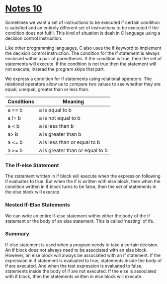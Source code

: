# [Notes 10](https://codewithharry.com/videos/c-language-tutorials-in-hindi-10)

Sometimes we want a set of instructions to be executed if certain condition is satisfied and an entirely different set of instructions to be executed if the condition does not fulfil. This kind of situation is dealt in C language using a decision control instruction. 

Like other programming languages, C also uses the if keyword to implement the decision control instruction. The condition for the if statement is always enclosed within a pair of parentheses. If the condition is true, then the set of statements will execute. If the condition is not true then the statement will not execute, instead the program skips that part.

We express a condition for if statements using relational operators. The relational operators allow us to compare two values to see whether they are equal, unequal, greater than or less than.


Conditions | Meaning
-- | --
a == b | a is equal to b  
a  != b | a is not equal to b
a < b | a is less than b 
a> b | a is greater than b 
a <= b | a is less than or equal to b  
a >= b | a is greater than or equal to b

### The if-else Statement

The statement written in if block will execute when the expression following if evaluates to true. But when the if is written with else block, then when the condition written in if block turns to be false, then the set of statements in the else block will execute.

### Nested If-Else Statements
We can write an entire if-else statement within either the body of the if statement or the body of an else statement. This is called ‘nesting’ of ifs.

### Summary
 If-else statement is used when a program needs to take a certain decision. An if block does not always need to be associated with an else block. However, an else block will always be associated with an if statement.  If the expression in if statement is evaluated to true, statements inside the body of if are executed. And when the test expression is evaluated to false, statements inside the body of if are not executed. If the else is associated with if block, then the statements written in else block will execute.